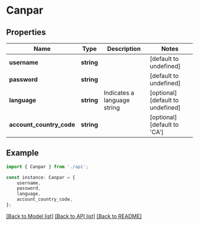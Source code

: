 # Canpar


## Properties

Name | Type | Description | Notes
------------ | ------------- | ------------- | -------------
**username** | **string** |  | [default to undefined]
**password** | **string** |  | [default to undefined]
**language** | **string** | Indicates a language string | [optional] [default to undefined]
**account_country_code** | **string** |  | [optional] [default to 'CA']

## Example

```typescript
import { Canpar } from './api';

const instance: Canpar = {
    username,
    password,
    language,
    account_country_code,
};
```

[[Back to Model list]](../README.md#documentation-for-models) [[Back to API list]](../README.md#documentation-for-api-endpoints) [[Back to README]](../README.md)
